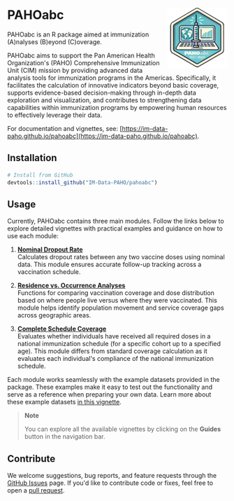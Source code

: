 # PAHOabc <img src="man/figures/logo.png" align="right" height="138" />

PAHOabc is an R package aimed at immunization (A)nalyses (B)eyond (C)overage. 

PAHOabc aims to support the Pan American Health Organization's (PAHO) Comprehensive Immunization Unit (CIM) mission by providing advanced data analysis tools for immunization programs in the Americas. Specifically, it facilitates the calculation of innovative indicators beyond basic coverage, supports evidence-based decision-making through in-depth data exploration and visualization, and contributes to strengthening data capabilities within immunization programs by empowering human resources to effectively leverage their data.

For documentation and vignettes, see: [https://im-data-paho.github.io/pahoabc](https://im-data-paho.github.io/pahoabc).

## Installation

```r
# Install from GitHub
devtools::install_github("IM-Data-PAHO/pahoabc")
```

## Usage

Currently, PAHOabc contains three main modules. Follow the links below to explore detailed vignettes with practical examples and guidance on how to use each module:

1. [**Nominal Dropout Rate**](https://im-data-paho.github.io/pahoabc/articles/nominal_dropout_en.html)  
   Calculates dropout rates between any two vaccine doses using nominal data. This module ensures accurate follow-up tracking across a vaccination schedule.

2. [**Residence vs. Occurrence Analyses**](https://im-data-paho.github.io/pahoabc/articles/residence_occurrence_en.html)  
   Functions for comparing vaccination coverage and dose distribution based on where people live versus where they were vaccinated. This module helps identify population movement and service coverage gaps across geographic areas.

3. [**Complete Schedule Coverage**](https://im-data-paho.github.io/pahoabc/articles/complete_schedule_en.html)  
   Evaluates whether individuals have received all required doses in a national immunization schedule (for a specific cohort up to a specified age). This module differs from standard coverage calculation as it evaluates each individual's compliance of the national immunization schedule.

Each module works seamlessly with the example datasets provided in the package. These examples make it easy to test out the functionality and serve as a reference when preparing your own data. Learn more about these example datasets [in this vignette](https://im-data-paho.github.io/pahoabc/articles/example_datasets_en.html).

> **Note**
> 
> You can explore all the available vignettes by clicking on the **Guides** button in the navigation bar.

## Contribute

We welcome suggestions, bug reports, and feature requests through the [GitHub Issues](https://github.com/IM-Data-PAHO/pahoabc/issues) page. If you'd like to contribute code or fixes, feel free to open a [pull request](https://github.com/IM-Data-PAHO/pahoabc/pulls). 
